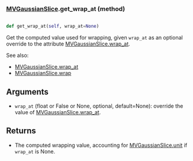 ### [MVGaussianSlice](MVGaussianSlice.md).get_wrap_at (method)


```py

def get_wrap_at(self, wrap_at=None)

```



Get the computed value used for wrapping, given `wrap_at` as an optional
override to the attribute [MVGaussianSlice.wrap_at](MVGaussianSlice.wrap_at.md).

See also:

* [MVGaussianSlice.wrap_at](MVGaussianSlice.wrap_at.md)
* [MVGaussianSlice.wrap](MVGaussianSlice.wrap.md)

Arguments
------------
* `wrap_at` (float or False or None, optional, default=None): override
    the value of [MVGaussianSlice.wrap_at](MVGaussianSlice.wrap_at.md).

Returns
----------
* The computed wrapping value, accounting for [MVGaussianSlice.unit](MVGaussianSlice.unit.md) if `wrap_at`
    is None.

